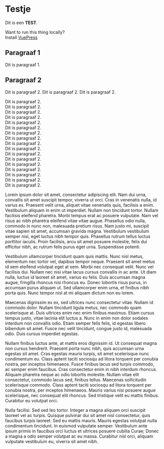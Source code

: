 # Testje

Dit is een __TEST__.

Want to run this thing locally?  
Install [VuePress](https://vuepress.vuejs.org/)

## Paragraaf 1

Dit is paragraaf 1.


## Paragraaf 2

Dit is paragraaf 2.
Dit is paragraaf 2.
Dit is paragraaf 2.
  
    
Dit is paragraaf 2.  
Dit is paragraaf 2.  
Dit is paragraaf 2.  
Dit is paragraaf 2.  
Dit is paragraaf 2.  
Dit is paragraaf 2.  
Dit is paragraaf 2.  
Dit is paragraaf 2.  
Dit is paragraaf 2.  
Dit is paragraaf 2.  
Dit is paragraaf 2.  
Dit is paragraaf 2.  
Dit is paragraaf 2.  
Dit is paragraaf 2.  
Dit is paragraaf 2.  
Dit is paragraaf 2.  
Dit is paragraaf 2.   

Lorem ipsum dolor sit amet, consectetur adipiscing elit. Nam dui urna, convallis sit amet suscipit tempor, viverra ut orci. Cras in venenatis nulla, id varius ex. Praesent velit urna, aliquet vitae venenatis quis, facilisis a enim. Vestibulum aliquam in enim ut imperdiet. Nullam non tincidunt tortor. Nullam facilisis eleifend pharetra. Morbi tempus erat ac posuere vulputate. Nam vel risus ac nibh pharetra eleifend vitae vitae augue. Phasellus odio nulla, commodo in nunc non, malesuada pretium risus. Nam justo mi, suscipit vitae sapien sit amet, accumsan gravida magna. Vestibulum vestibulum semper nisi, eget luctus nibh tempor quis. Phasellus rutrum tellus luctus porttitor iaculis. Proin facilisis, arcu sit amet posuere molestie, felis dui efficitur nibh, ac rutrum felis purus eget urna. Suspendisse potenti.

Vestibulum ullamcorper tincidunt quam quis mattis. Nunc nisl metus, elementum nec tortor vel, dapibus tempor neque. Praesent sit amet metus id sem eleifend volutpat eget at sem. Morbi nec consequat velit. Nunc vel facilisis dui. Nullam nec nisi vitae lacus cursus convallis in ac ante. Ut diam nulla, luctus id laoreet sit amet, varius eu felis. Duis accumsan magna augue, fringilla rhoncus nisi rhoncus eu. Donec lobortis risus purus, in accumsan purus aliquam ut. Sed ullamcorper enim urna, et finibus nibh porta quis. Nunc tempor nisl at mi aliquam dictum non eu lorem.

Maecenas dignissim ex ex, sed ultrices nunc consectetur vitae. Nullam id commodo dolor. Nullam tincidunt ligula metus, nec commodo quam scelerisque at. Duis ultrices enim nec enim finibus maximus. Etiam cursus tempus justo, vitae lacinia elit luctus a. Nunc in enim non dolor sodales interdum non convallis odio. Etiam semper felis felis, id egestas libero bibendum sit amet. Fusce nec velit tincidunt, congue justo id, malesuada odio. Duis cursus imperdiet egestas.

Nullam finibus luctus ante, at mattis eros dignissim id. Ut consequat magna non cursus hendrerit. Praesent porta nunc nibh, quis accumsan urna egestas sit amet. Cras egestas mauris turpis, sit amet scelerisque nunc condimentum eu. Class aptent taciti sociosqu ad litora torquent per conubia nostra, per inceptos himenaeos. Fusce finibus lacus sed turpis commodo, ac semper enim faucibus. Cras consectetur enim in nibh interdum rhoncus. Aliquam pharetra neque ac odio lobortis molestie. Nullam vitae elit consectetur, commodo lacus sed, finibus tellus. Maecenas sollicitudin scelerisque commodo. Class aptent taciti sociosqu ad litora torquent per conubia nostra, per inceptos himenaeos. Mauris varius nisi posuere augue scelerisque, nec consequat elit rhoncus. Sed tristique velit eu mattis finibus. Curabitur eu volutpat orci.

Nulla facilisi. Sed sed leo tortor. Integer a magna aliquam orci suscipit laoreet vel ac turpis. Quisque pulvinar dui sit amet nisl consectetur, quis faucibus turpis laoreet. Sed eu mattis mauris. Mauris egestas volutpat nulla condimentum tincidunt. In euismod vulputate semper. Vestibulum ante ipsum primis in faucibus orci luctus et ultrices posuere cubilia Curae; Donec a magna a odio semper volutpat ac eu massa. Curabitur nisl orci, aliquam vulputate vestibulum eu, viverra sit amet nibh.

